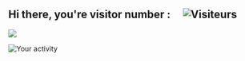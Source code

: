 ## Hi there, you're visitor number : &nbsp;&nbsp;&nbsp; ![Visiteurs](https://profile-counter.glitch.me/Ax8457/count.svg)

<a><img align="center" src="https://github-readme-stats.vercel.app/api/top-langs/?username=Ax8457&layout=compact&theme=swift&hide_border=true"/></a>

![Your activity](https://activity-graph.herokuapp.com/graph?username=Ax8457&theme=react-light)
